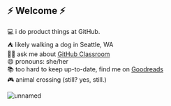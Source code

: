 ## ⚡ Welcome ⚡

💻  i do product things at GitHub.  
⛺  likely walking a dog in Seattle, WA  
💬📓  ask me about [GitHub Classroom](https://classroom.github.com/classrooms)       
😄  pronouns: she/her  
📚  too hard to keep up-to-date, find me on [Goodreads](https://www.goodreads.com/user/show/125273161-katherine-kampf)  
🎮  animal crossing (still? yes, still.)

![unnamed](https://user-images.githubusercontent.com/16325997/113520303-f411f900-9546-11eb-9261-243a40e417bc.png)

